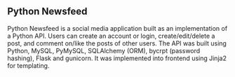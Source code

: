 ## Python Newsfeed

Python Newsfeed is a social media application built as an implementation of a Python API.  Users can create an account or login, create/edit/delete a post, and comment on/like the posts of other users.  The API was built using Python, MySQL, PyMySQL, SQLAlchemy (ORM), bycrpt (password hashing), Flask and gunicorn.  It was implemented into frontend using Jinja2 for templating.
